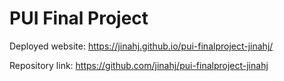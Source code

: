 # PUI Final Project 

Deployed website: https://jinahj.github.io/pui-finalproject-jinahj/

Repository link: https://github.com/jinahj/pui-finalproject-jinahj


